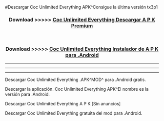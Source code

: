 #Descargar Coc Unlimited Everything  APK^Consigue la última versión tx3p1



<div align="center">
<h3>Download >>>>> <a href="https://es-sites.web.app/?es= Coc Unlimited Everything ">Coc Unlimited Everything  Descargar A P K Premium</a></h3><br>

<h3>Download >>>>> <a href="https://es-sites.web.app/?es= Coc Unlimited Everything ">Coc Unlimited Everything  Instalador de A P K para .Android</a></h3>
</div>


----------------------------------------------------------

----------------------------------------------------------

----------------------------------------------------------

Descargar Coc Unlimited Everything  .APK^MOD^ para .Android gratis.

Descargar la aplicación. Coc Unlimited Everything  APK^El nombre es la versión para .Android.

Descargar Coc Unlimited Everything  A P K [Sin anuncios]

Descargar Coc Unlimited Everything  gratuita del mod para .Android.